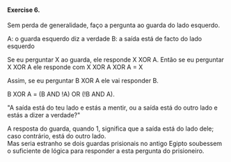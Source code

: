 #### Exercise 6.

Sem perda de generalidade, faço a pergunta ao guarda do lado esquerdo.

A: o guarda esquerdo diz a verdade
B: a saída está de facto do lado esquerdo

Se eu perguntar X ao guarda, ele responde X XOR A. Então se eu perguntar X XOR A ele responde com X XOR A XOR A = X

Assim, se eu perguntar B XOR A ele vai responder B.

B XOR A = (B AND !A) OR (!B AND A).

"A saída está do teu lado e estás a mentir, ou a saída está do outro lado e estás a dizer a verdade?"

A resposta do guarda, quando 1, significa que a saída está do lado dele; caso contrário, está do outro lado.  
Mas seria estranho se dois guardas prisionais no antigo Egipto soubessem o suficiente de lógica para responder a esta pergunta do prisioneiro.
